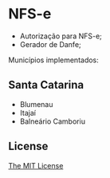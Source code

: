 # NFS-e
- Autorização para NFS-e;
- Gerador de Danfe;

Municípios implementados:

## Santa Catarina
- Blumenau
- Itajaí
- Balneário Camboriu

## License
[The MIT License](/LICENSE)